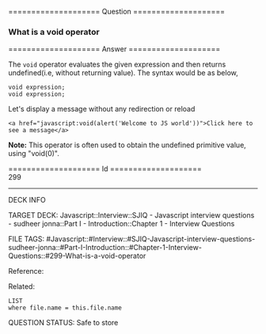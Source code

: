 ==================== Question ====================  

### What is a void operator  

==================== Answer ====================  

The `void` operator evaluates the given expression and then returns undefined(i.e, without returning value). The syntax would be as below,

<!-- codeblock-start -->
<pre><code class="hljs language-javascript"><span class="hljs-keyword">void</span> expression;
<span class="hljs-keyword">void</span> expression;
</code></pre>
<!-- codeblock-end -->

Let's display a message without any redirection or reload

<!-- codeblock-start -->
<pre><code class="hljs language-javascript">&#x3C;a href=<span class="hljs-string">"javascript:void(alert('Welcome to JS world'))"</span>><span class="hljs-title class_">Click</span> here to see a message&#x3C;/a>
</code></pre>
<!-- codeblock-end -->

**Note:** This operator is often used to obtain the undefined primitive value, using "void(0)".

==================== Id ====================  
299

---

DECK INFO

TARGET DECK: Javascript::Interview::SJIQ - Javascript interview questions - sudheer jonna::Part I - Introduction::Chapter 1 - Interview Questions

FILE TAGS: #Javascript::#Interview::#SJIQ-Javascript-interview-questions-sudheer-jonna::#Part-I-Introduction::#Chapter-1-Interview-Questions::#299-What-is-a-void-operator

Reference:

Related:

```dataview
LIST
where file.name = this.file.name
```

QUESTION STATUS: Safe to store
